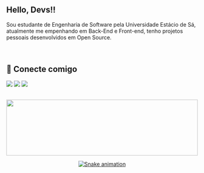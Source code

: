  ## Hello, Devs!!

Sou estudante de Engenharia de Software pela Universidade Estácio de Sá, atualmente me empenhando em Back-End e Front-end, tenho projetos pessoais desenvolvidos em Open Source.<br><br><br>
 
 ## 📌 Conecte comigo
 
<a href="https://instagram.com/alexandreribeirro" target="_blank"><img src="https://img.shields.io/badge/-Instagram-%23E4405F?style=for-the-badge&logo=instagram&logoColor=white" target="_blank"></a>
 <a href="https://www.linkedin.com/in/alexandreribeiror/" target="_blank"><img src="https://img.shields.io/badge/-LinkedIn-%230077B5?style=for-the-badge&logo=linkedin&logoColor=white" target="_blank"></a>
<a href = "mailto:alexanddreesantos@gmail.com"><img src="https://img.shields.io/badge/Gmail-D14836?style=for-the-badge&logo=gmail&logoColor=white" target="_blank"></a><br><br>
  
  <a href="https://github.com/alexandreribeiro7">
  <img width="100%" height="148em" src="https://github-readme-stats.vercel.app/api/top-langs/?username=alexandreribeiro7&layout=compact&langs_count=9&theme=dracula"/>
    
 <div align="center">
  
  ![Snake animation](https://github.com/alexandreribeiro7/alexandreribeiro7/blob/output/github-contribution-grid-snake.svg)
